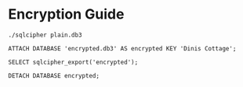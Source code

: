# Encryption Guide

`./sqlcipher plain.db3`

`ATTACH DATABASE 'encrypted.db3' AS encrypted KEY 'Dinis Cottage';`

`SELECT sqlcipher_export('encrypted'); `

`DETACH DATABASE encrypted;`

